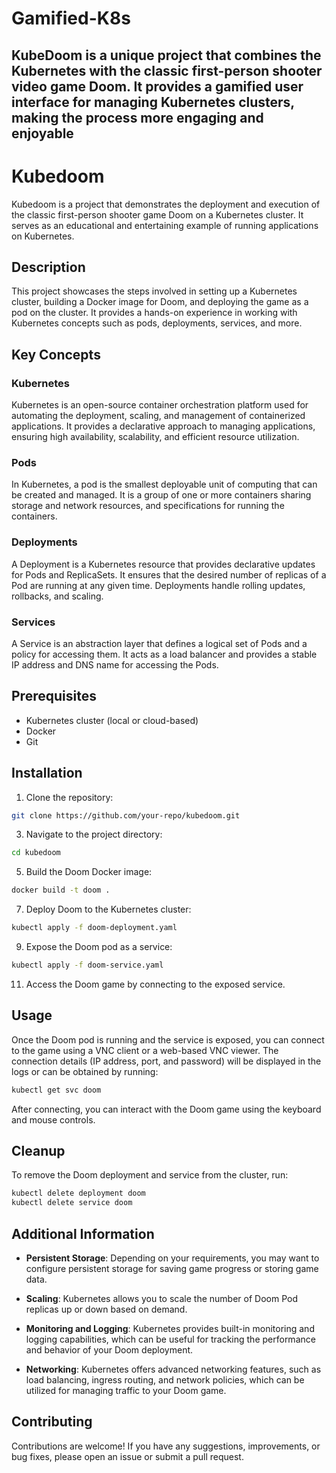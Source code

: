 # Gamified-K8s
## KubeDoom is a unique project that combines the Kubernetes with the classic first-person shooter video game Doom. It provides a gamified user interface for managing Kubernetes clusters, making the process more engaging and enjoyable
# Kubedoom
Kubedoom is a project that demonstrates the deployment and execution of the classic first-person shooter game Doom on a Kubernetes cluster. It serves as an educational and entertaining example of running applications on Kubernetes.

## Description
This project showcases the steps involved in setting up a Kubernetes cluster, building a Docker image for Doom, and deploying the game as a pod on the cluster. It provides a hands-on experience in working with Kubernetes concepts such as pods, deployments, services, and more.

## Key Concepts
### Kubernetes
Kubernetes is an open-source container orchestration platform used for automating the deployment, scaling, and management of containerized applications. It provides a declarative approach to managing applications, ensuring high availability, scalability, and efficient resource utilization.

### Pods
In Kubernetes, a pod is the smallest deployable unit of computing that can be created and managed. It is a group of one or more containers sharing storage and network resources, and specifications for running the containers.

### Deployments
A Deployment is a Kubernetes resource that provides declarative updates for Pods and ReplicaSets. It ensures that the desired number of replicas of a Pod are running at any given time. Deployments handle rolling updates, rollbacks, and scaling.

### Services
A Service is an abstraction layer that defines a logical set of Pods and a policy for accessing them. It acts as a load balancer and provides a stable IP address and DNS name for accessing the Pods.

## Prerequisites
- Kubernetes cluster (local or cloud-based)
- Docker
- Git

## Installation

1. Clone the repository:
``` bash
git clone https://github.com/your-repo/kubedoom.git
```
3. Navigate to the project directory:
```bash
cd kubedoom
```
5. Build the Doom Docker image:
```bash
docker build -t doom .
```
7. Deploy Doom to the Kubernetes cluster:
```bash
kubectl apply -f doom-deployment.yaml
```
9. Expose the Doom pod as a service:
```bash
kubectl apply -f doom-service.yaml
```
11. Access the Doom game by connecting to the exposed service.

## Usage
Once the Doom pod is running and the service is exposed, you can connect to the game using a VNC client or a web-based VNC viewer. The connection details (IP address, port, and password) will be displayed in the logs or can be obtained by running:
```bash
kubectl get svc doom
```
After connecting, you can interact with the Doom game using the keyboard and mouse controls.
## Cleanup
To remove the Doom deployment and service from the cluster, run:
```bash
kubectl delete deployment doom
kubectl delete service doom
```
## Additional Information

- **Persistent Storage**: Depending on your requirements, you may want to configure persistent storage for saving game progress or storing game data.

- **Scaling**: Kubernetes allows you to scale the number of Doom Pod replicas up or down based on demand.

- **Monitoring and Logging**: Kubernetes provides built-in monitoring and logging capabilities, which can be useful for tracking the performance and behavior of your Doom deployment.

- **Networking**: Kubernetes offers advanced networking features, such as load balancing, ingress routing, and network policies, which can be utilized for managing traffic to your Doom game.

## Contributing

Contributions are welcome! If you have any suggestions, improvements, or bug fixes, please open an issue or submit a pull request.

